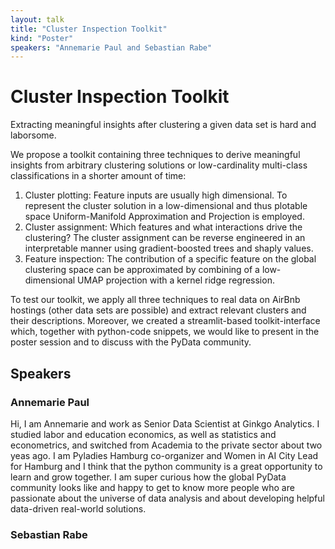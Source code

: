 ```yaml
---
layout: talk
title: "Cluster Inspection Toolkit"
kind: "Poster"
speakers: "Annemarie Paul and Sebastian Rabe"
---
```


# Cluster Inspection Toolkit

Extracting meaningful insights after clustering a given data set is hard and laborsome.

We propose a toolkit containing three techniques to derive meaningful insights from arbitrary clustering solutions or low-cardinality multi-class classifications in a shorter amount of time:

1.	Cluster plotting: Feature inputs are usually high dimensional. To represent the cluster solution in a low-dimensional and thus plotable space Uniform-Manifold Approximation and Projection is employed.
2.	Cluster assignment: Which features and what interactions drive the clustering? The cluster assignment can be reverse engineered in an interpretable manner using gradient-boosted trees and shaply values.
3.	Feature inspection: The contribution of a specific feature on the global clustering space can be approximated by combining of a low-dimensional UMAP projection with a kernel ridge regression.

To test our toolkit, we apply all three techniques to real data on AirBnb hostings (other data sets are possible) and extract relevant clusters and their descriptions. Moreover, we created a streamlit-based toolkit-interface which, together with python-code snippets, we would like to present in the poster session and to discuss with the PyData community.

## Speakers

### Annemarie Paul

Hi, I am Annemarie and work as Senior Data Scientist at Ginkgo Analytics. I studied labor and education economics, as well as statistics and econometrics, and switched from Academia to the private sector about two yeas ago. I am Pyladies Hamburg co-organizer and Women in AI City Lead for Hamburg and I think that the python community is a great opportunity to learn and grow together. I am super curious how the global PyData community looks like and happy to get to know more people who are passionate about the universe of data analysis and about developing helpful data-driven real-world solutions.

### Sebastian Rabe


